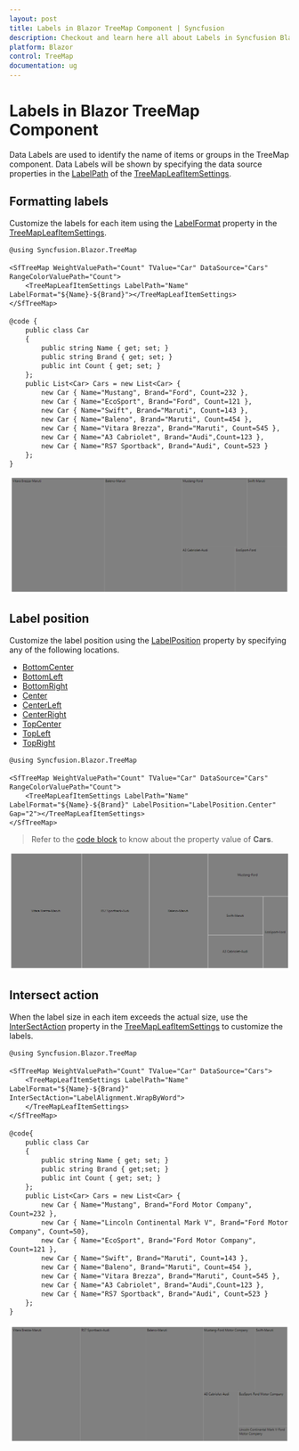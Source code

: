 ```yaml
---
layout: post
title: Labels in Blazor TreeMap Component | Syncfusion
description: Checkout and learn here all about Labels in Syncfusion Blazor TreeMap component and much more details.
platform: Blazor
control: TreeMap
documentation: ug
---
```


# Labels in Blazor TreeMap Component

Data Labels are used to identify the name of items or groups in the TreeMap component. Data Labels will be shown by specifying the data source properties in the [LabelPath](https://help.syncfusion.com/cr/blazor/Syncfusion.Blazor.TreeMap.TreeMapLeafItemSettings.html#Syncfusion_Blazor_TreeMap_TreeMapLeafItemSettings_LabelPath) of the [TreeMapLeafItemSettings](https://help.syncfusion.com/cr/blazor/Syncfusion.Blazor.TreeMap.TreeMapLeafItemSettings.html).

## Formatting labels

Customize the labels for each item using the [LabelFormat](https://help.syncfusion.com/cr/blazor/Syncfusion.Blazor.TreeMap.TreeMapLeafItemSettings.html#Syncfusion_Blazor_TreeMap_TreeMapLeafItemSettings_LabelFormat) property in the [TreeMapLeafItemSettings](https://help.syncfusion.com/cr/blazor/Syncfusion.Blazor.TreeMap.TreeMapLeafItemSettings.html).

```cshtml
@using Syncfusion.Blazor.TreeMap

<SfTreeMap WeightValuePath="Count" TValue="Car" DataSource="Cars" RangeColorValuePath="Count">
    <TreeMapLeafItemSettings LabelPath="Name" LabelFormat="${Name}-${Brand}"></TreeMapLeafItemSettings>
</SfTreeMap>

@code {
    public class Car
    {
        public string Name { get; set; }
        public string Brand { get; set; }
        public int Count { get; set; }
    };
    public List<Car> Cars = new List<Car> {
        new Car { Name="Mustang", Brand="Ford", Count=232 },
        new Car { Name="EcoSport", Brand="Ford", Count=121 },
        new Car { Name="Swift", Brand="Maruti", Count=143 },
        new Car { Name="Baleno", Brand="Maruti", Count=454 },
        new Car { Name="Vitara Brezza", Brand="Maruti", Count=545 },
        new Car { Name="A3 Cabriolet", Brand="Audi",Count=123 },
        new Car { Name="RS7 Sportback", Brand="Audi", Count=523 }
    };
}
```

![TreeMap with data label](images/datalabel/Format.png)

## Label position

Customize the label position using the [LabelPosition](https://help.syncfusion.com/cr/blazor/Syncfusion.Blazor.TreeMap.TreeMapLeafItemSettings.html#Syncfusion_Blazor_TreeMap_TreeMapLeafItemSettings_LabelPosition) property by specifying any of the following locations.

* [BottomCenter](https://help.syncfusion.com/cr/blazor/Syncfusion.Blazor.TreeMap.LabelPosition.html#Syncfusion_Blazor_TreeMap_LabelPosition_BottomCenter)
* [BottomLeft](https://help.syncfusion.com/cr/blazor/Syncfusion.Blazor.TreeMap.LabelPosition.html#Syncfusion_Blazor_TreeMap_LabelPosition_BottomLeft)
* [BottomRight](https://help.syncfusion.com/cr/blazor/Syncfusion.Blazor.TreeMap.LabelPosition.html#Syncfusion_Blazor_TreeMap_LabelPosition_BottomRight)
* [Center](https://help.syncfusion.com/cr/blazor/Syncfusion.Blazor.TreeMap.LabelPosition.html#Syncfusion_Blazor_TreeMap_LabelPosition_Center)
* [CenterLeft](https://help.syncfusion.com/cr/blazor/Syncfusion.Blazor.TreeMap.LabelPosition.html#Syncfusion_Blazor_TreeMap_LabelPosition_CenterLeft)
* [CenterRight](https://help.syncfusion.com/cr/blazor/Syncfusion.Blazor.TreeMap.LabelPosition.html#Syncfusion_Blazor_TreeMap_LabelPosition_CenterRight)
* [TopCenter](https://help.syncfusion.com/cr/blazor/Syncfusion.Blazor.TreeMap.LabelPosition.html#Syncfusion_Blazor_TreeMap_LabelPosition_TopCenter)
* [TopLeft](https://help.syncfusion.com/cr/blazor/Syncfusion.Blazor.TreeMap.LabelPosition.html#Syncfusion_Blazor_TreeMap_LabelPosition_TopLeft)
* [TopRight](https://help.syncfusion.com/cr/blazor/Syncfusion.Blazor.TreeMap.LabelPosition.html#Syncfusion_Blazor_TreeMap_LabelPosition_TopRight)

```cshtml
@using Syncfusion.Blazor.TreeMap

<SfTreeMap WeightValuePath="Count" TValue="Car" DataSource="Cars" RangeColorValuePath="Count">
    <TreeMapLeafItemSettings LabelPath="Name" LabelFormat="${Name}-${Brand}" LabelPosition="LabelPosition.Center" Gap="2"></TreeMapLeafItemSettings>
</SfTreeMap>
```

> Refer to the [code block](#formatting-labels) to know about the property value of **Cars**.

![TreeMap label in custom position](images/datalabel/label-position.png)

## Intersect action

When the label size in each item exceeds the actual size, use the [InterSectAction](https://help.syncfusion.com/cr/blazor/Syncfusion.Blazor.TreeMap.TreeMapLeafItemSettings.html#Syncfusion_Blazor_TreeMap_TreeMapLeafItemSettings_InterSectAction) property in the [TreeMapLeafItemSettings](https://help.syncfusion.com/cr/blazor/Syncfusion.Blazor.TreeMap.TreeMapLeafItemSettings.html) to customize the labels.

```cshtml
@using Syncfusion.Blazor.TreeMap

<SfTreeMap WeightValuePath="Count" TValue="Car" DataSource="Cars">
    <TreeMapLeafItemSettings LabelPath="Name" LabelFormat="${Name}-${Brand}" InterSectAction="LabelAlignment.WrapByWord">
    </TreeMapLeafItemSettings>
</SfTreeMap>

@code{
    public class Car
    {
        public string Name { get; set; }
        public string Brand { get;set; }
        public int Count { get; set; }
    };
    public List<Car> Cars = new List<Car> {
        new Car { Name="Mustang", Brand="Ford Motor Company", Count=232 },
        new Car { Name="Lincoln Continental Mark V", Brand="Ford Motor Company", Count=50},
        new Car { Name="EcoSport", Brand="Ford Motor Company", Count=121 },
        new Car { Name="Swift", Brand="Maruti", Count=143 },
        new Car { Name="Baleno", Brand="Maruti", Count=454 },
        new Car { Name="Vitara Brezza", Brand="Maruti", Count=545 },
        new Car { Name="A3 Cabriolet", Brand="Audi",Count=123 },
        new Car { Name="RS7 Sportback", Brand="Audi", Count=523 }
    };
}
```

![TreeMap label with intersect options](images/datalabel/IntersectAction.png)
